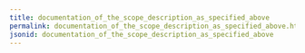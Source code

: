 ```yaml
---
title: documentation_of_the_scope_description_as_specified_above
permalink: documentation_of_the_scope_description_as_specified_above.html
jsonid: documentation_of_the_scope_description_as_specified_above
---
```

